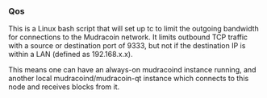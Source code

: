 ### Qos ###

This is a Linux bash script that will set up tc to limit the outgoing bandwidth for connections to the Mudracoin network. It limits outbound TCP traffic with a source or destination port of 9333, but not if the destination IP is within a LAN (defined as 192.168.x.x).

This means one can have an always-on mudracoind instance running, and another local mudracoind/mudracoin-qt instance which connects to this node and receives blocks from it.
